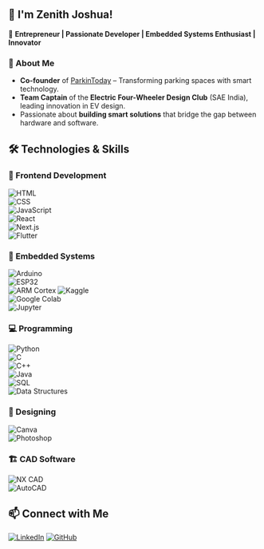 ## 👋 I'm Zenith Joshua!  

🚀 **Entrepreneur | Passionate Developer | Embedded Systems Enthusiast | Innovator**  

### 🌟 About Me  
- **Co-founder** of [ParkinToday](https://parkin-olive.vercel.app/) – Transforming parking spaces with smart technology.  
- **Team Captain** of the **Electric Four-Wheeler Design Club** (SAE India), leading innovation in EV design.  
- Passionate about **building smart solutions** that bridge the gap between hardware and software.  


## 🛠️ Technologies & Skills  

### 🎨 Frontend Development  
![HTML](https://img.shields.io/badge/-HTML5-E34F26?logo=html5&logoColor=white&style=flat)  
![CSS](https://img.shields.io/badge/-CSS3-1572B6?logo=css3&logoColor=white&style=flat)  
![JavaScript](https://img.shields.io/badge/-JavaScript-F7DF1E?logo=javascript&logoColor=black&style=flat)  
![React](https://img.shields.io/badge/-React-61DAFB?logo=react&logoColor=white&style=flat)  
![Next.js](https://img.shields.io/badge/-Next.js-000000?logo=next.js&logoColor=white&style=flat)  
![Flutter](https://img.shields.io/badge/-Flutter-02569B?logo=flutter&logoColor=white&style=flat)  

### 🔧 Embedded Systems  
![Arduino](https://img.shields.io/badge/-Arduino-00979D?logo=arduino&logoColor=white&style=flat)  
![ESP32](https://img.shields.io/badge/-ESP32-000000?logo=espressif&logoColor=white&style=flat)  
![ARM Cortex](https://img.shields.io/badge/-ARM_Cortex-0091BD?logo=arm&logoColor=white&style=flat) 
![Kaggle](https://img.shields.io/badge/-Kaggle-20BEFF?logo=kaggle&logoColor=white&style=flat)  
![Google Colab](https://img.shields.io/badge/-Colab-F9AB00?logo=google-colab&logoColor=white&style=flat)  
![Jupyter](https://img.shields.io/badge/-Jupyter-F37626?logo=jupyter&logoColor=white&style=flat)  

### 💻 Programming  
![Python](https://img.shields.io/badge/-Python-3776AB?logo=python&logoColor=white&style=flat)  
![C](https://img.shields.io/badge/-C-A8B9CC?logo=c&logoColor=white&style=flat)  
![C++](https://img.shields.io/badge/-C++-00599C?logo=cplusplus&logoColor=white&style=flat)  
![Java](https://img.shields.io/badge/-Java-007396?logo=java&logoColor=white&style=flat)  
![SQL](https://img.shields.io/badge/-SQL-4479A1?logo=mysql&logoColor=white&style=flat)  
![Data Structures](https://img.shields.io/badge/-Data%20Structures-282C34?logo=data&logoColor=white&style=flat)  

### 🎨 Designing  
![Canva](https://img.shields.io/badge/-Canva-00C4CC?logo=canva&logoColor=white&style=flat)  
![Photoshop](https://img.shields.io/badge/-Photoshop-31A8FF?logo=adobe-photoshop&logoColor=white&style=flat)  

### 🏗️ CAD Software  
![NX CAD](https://img.shields.io/badge/-NX%20CAD-005F9E?logo=siemens&logoColor=white&style=flat)  
![AutoCAD](https://img.shields.io/badge/-AutoCAD-DA291C?logo=autodesk&logoColor=white&style=flat)  


## 📫 Connect with Me
[![LinkedIn](https://img.shields.io/badge/-LinkedIn-blue?logo=linkedin&style=flat)](https://www.linkedin.com/in/zenith-joshua-7178a623a/)
[![GitHub](https://img.shields.io/badge/-GitHub-181717?logo=github&style=flat)](https://github.com/Jos-Zenith)
